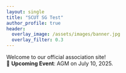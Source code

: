 ```yaml
---
layout: single
title: "SCUT SG Test"
author_profile: true
header:
  overlay_image: /assets/images/banner.jpg
  overlay_filter: 0.3
---
```


Welcome to our official association site!  
📣 **Upcoming Event**: AGM on July 10, 2025.
